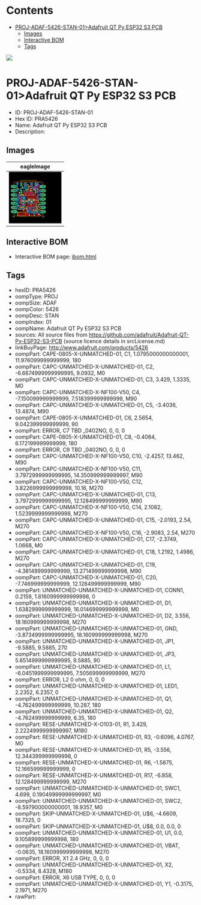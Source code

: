 



Contents
========

* [PROJ-ADAF-5426-STAN-01>Adafruit QT Py ESP32 S3 PCB](#proj-adaf-5426-stan-01adafruit-qt-py-esp32-s3-pcb)
	* [Images](#images)
	* [Interactive BOM](#interactive-bom)
	* [Tags](#tags)
  
![][im]
# PROJ-ADAF-5426-STAN-01>Adafruit QT Py ESP32 S3 PCB

- ID: PROJ-ADAF-5426-STAN-01
- Hex ID: PRA5426
- Name: Adafruit QT Py ESP32 S3 PCB
- Description: 

## Images
  
  

|eagleImage|
| :---: |
|[![eagleImage](eagleImage_140.png)](eagleImage_600.png)|

## Interactive BOM

- Interactive BOM page: [ibom.html](kicad/bom/ibom.html)

## Tags

- hexID: PRA5426
- oompType: PROJ
- oompSize: ADAF
- oompColor: 5426
- oompDesc: STAN
- oompIndex: 01
- oompName: Adafruit QT Py ESP32 S3 PCB
- sources: All source files from https://github.com/adafruit/Adafruit-QT-Py-ESP32-S3-PCB (source licence details in srcLicense.md)
- linkBuyPage: http://www.adafruit.com/products/5426
- oompPart: CAPE-0805-X-UNMATCHED-01, C1, 1.0795000000000001, 11.976099999999999, 180
- oompPart: CAPC-UNMATCHED-X-UNMATCHED-01, C2, -6.6674999999999995, 9.0932, M0
- oompPart: CAPC-UNMATCHED-X-UNMATCHED-01, C3, 3.429, 1.3335, M0
- oompPart: CAPC-UNMATCHED-X-NF100-V50, C4, -7.150099999999999, 7.518399999999999, M90
- oompPart: CAPC-UNMATCHED-X-UNMATCHED-01, C5, -3.4036, 13.4874, M90
- oompPart: CAPE-0805-X-UNMATCHED-01, C6, 2.5654, 9.042399999999999, 90
- oompPart: ERROR, C7 TBD _0402NO, 0, 0, 0
- oompPart: CAPE-0805-X-UNMATCHED-01, C8, -0.4064, 6.172199999999999, 180
- oompPart: ERROR, C9 TBD _0402NO, 0, 0, 0
- oompPart: CAPC-UNMATCHED-X-NF100-V50, C10, -2.4257, 13.462, M90
- oompPart: CAPC-UNMATCHED-X-NF100-V50, C11, 3.7972999999999995, 14.350999999999997, M90
- oompPart: CAPC-UNMATCHED-X-NF100-V50, C12, 3.8226999999999998, 10.16, M270
- oompPart: CAPC-UNMATCHED-X-UNMATCHED-01, C13, 3.7972999999999995, 12.128499999999999, M90
- oompPart: CAPC-UNMATCHED-X-NF100-V50, C14, 2.1082, 1.5239999999999998, M270
- oompPart: CAPC-UNMATCHED-X-UNMATCHED-01, C15, -2.0193, 2.54, M270
- oompPart: CAPC-UNMATCHED-X-NF100-V50, C16, -2.9083, 2.54, M270
- oompPart: CAPC-UNMATCHED-X-UNMATCHED-01, C17, -2.3749, 1.0668, M0
- oompPart: CAPC-UNMATCHED-X-UNMATCHED-01, C18, 1.2192, 1.4986, M270
- oompPart: CAPC-UNMATCHED-X-UNMATCHED-01, C19, -4.381499999999999, 13.271499999999998, M90
- oompPart: CAPC-UNMATCHED-X-UNMATCHED-01, C20, -7.746999999999999, 12.128499999999999, M90
- oompPart: UNMATCHED-UNMATCHED-X-UNMATCHED-01, CONN1, 0.2159, 1.8160999999999998, 0
- oompPart: UNMATCHED-UNMATCHED-X-UNMATCHED-01, D1, 1.6382999999999999, 16.014699999999998, M0
- oompPart: UNMATCHED-UNMATCHED-X-UNMATCHED-01, D2, 3.556, 18.160999999999998, M270
- oompPart: UNMATCHED-UNMATCHED-X-UNMATCHED-01, GND, -3.8734999999999995, 18.160999999999998, M270
- oompPart: UNMATCHED-UNMATCHED-X-UNMATCHED-01, JP1, -9.5885, 9.5885, 270
- oompPart: UNMATCHED-UNMATCHED-X-UNMATCHED-01, JP3, 5.6514999999999995, 9.5885, 90
- oompPart: UNMATCHED-UNMATCHED-X-UNMATCHED-01, L1, -6.0451999999999995, 7.505699999999999, M270
- oompPart: ERROR, L2 0 ohm, 0, 0, 0
- oompPart: UNMATCHED-UNMATCHED-X-UNMATCHED-01, LED1, 2.2352, 6.2357, 0
- oompPart: UNMATCHED-UNMATCHED-X-UNMATCHED-01, Q1, -4.762499999999999, 10.287, 180
- oompPart: UNMATCHED-UNMATCHED-X-UNMATCHED-01, Q2, -4.762499999999999, 6.35, 180
- oompPart: RESE-UNMATCHED-X-O103-01, R1, 3.429, 2.2224999999999997, M180
- oompPart: RESE-UNMATCHED-X-UNMATCHED-01, R3, -0.6096, 4.0767, M0
- oompPart: RESE-UNMATCHED-X-UNMATCHED-01, R5, -3.556, 12.344399999999998, 0
- oompPart: RESE-UNMATCHED-X-UNMATCHED-01, R6, -1.5875, 12.166599999999999, 0
- oompPart: RESE-UNMATCHED-X-UNMATCHED-01, R17, -6.858, 12.128499999999999, M270
- oompPart: UNMATCHED-UNMATCHED-X-UNMATCHED-01, SWC1, 4.699, 0.19049999999999997, M0
- oompPart: UNMATCHED-UNMATCHED-X-UNMATCHED-01, SWC2, -8.597900000000001, 18.9357, M0
- oompPart: SKIP-UNMATCHED-X-UNMATCHED-01, U$6, -4.6609, 18.7325, 0
- oompPart: SKIP-UNMATCHED-X-UNMATCHED-01, U$8, 0.0, 0.0, 0
- oompPart: UNMATCHED-UNMATCHED-X-UNMATCHED-01, U1, 0.0, 9.105899999999998, 180
- oompPart: UNMATCHED-UNMATCHED-X-UNMATCHED-01, VBAT, -0.0635, 18.160999999999998, M270
- oompPart: ERROR, X1 2.4 GHz, 0, 0, 0
- oompPart: UNMATCHED-UNMATCHED-X-UNMATCHED-01, X2, -0.5334, 8.4328, M180
- oompPart: ERROR, X6 USB TYPE, 0, 0, 0
- oompPart: UNMATCHED-UNMATCHED-X-UNMATCHED-01, Y1, -0.3175, 2.1971, M270
- rawPart: 



[im]: eagleImage_450.png
